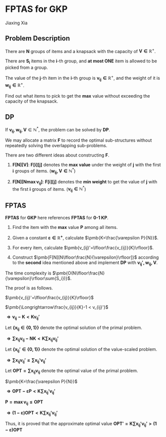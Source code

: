 # FPTAS for GKP

Jiaxing Xia

## Problem Description

There are $\pmb{N}$ groups of items and a knapsack with the capacity of $\pmb{V\in\mathbb{R^+}}$.

There are $\pmb{S_i}$ items in the $\pmb{i}$-th group, and **at most ONE** item is allowed to be picked from a group.

The value of the $\pmb{j}$-th item in the $\pmb{i}$-th group is $\pmb{v_{ij}\in\mathbb{R^+}}$, and the weight of it is $\pmb{w_{ij}\in\mathbb{R^+}}$.

Find out what items to pick to get the **max** value without exceeding the capacity of the knapsack.

## DP

If $\pmb{v_{ij}},\pmb{w_{ij}},\pmb{V}\in\mathbb{N^*}$, the problem can be solved by **DP**.

We may allocate a matrix $\pmb{F}$ to record the optimal sub-structures without repeatedly solving the overlapping sub-problems.

There are two different ideas about constructing $\pmb{F}$.

1. $\pmb{F[N][V]}$: $\pmb{F[i][j]}$ denotes the **max value** under the weight of $\pmb{j}$ with the first $\pmb{i}$ groups of items. ($\pmb{w_{ij},V\in\mathbb{N^*}}$)

2. $\pmb{F[N][N\max{v_{ij}}]}$: $\pmb{F[i][j]}$ denotes the **min weight** to get the value of $\pmb{j}$ with the first $\pmb{i}$ groups of items. ($\pmb{v_{ij}\in\mathbb{N^*}}$)

## FPTAS

**FPTAS** for **GKP** here references **FPTAS** for **0-1 KP**.

1. Find the item with the **max** value $\pmb{P}$ among all items.

2. Given a constant $\pmb{\varepsilon\in\mathbb{R}^+}$, calculate $\pmb{K=\frac{\varepsilon P}{N}}$.

3. For every item, calculate $\pmb{v_{ij}'=\lfloor\frac{v_{ij}}{K}\rfloor}$.

4. Construct $\pmb{F[N][N\lfloor\frac{N}{\varepsilon}\rfloor]}$ according to the **second** idea mentioned above and implement **DP** with $\pmb{v_{ij}',w_{ij},V}$.

The time complexity is $\pmb{O(N\lfloor\frac{N}{\varepsilon}\rfloor\sum{S_i})}$.

The proof is as follows.

$\pmb{v_{ij}'=\lfloor\frac{v_{ij}}{K}\rfloor}$

$\pmb{\Longrightarrow\frac{v_{ij}}{K}-1 < v_{ij}'}$

$\pmb{\Longrightarrow v_{ij}-K < Kv_{ij}'}$

Let $\pmb{\{x_{ij}\in\{0,1\}\}}$ denote the optimal solution of the primal problem.

$\pmb{\Longrightarrow\sum{x_{ij}v_{ij}}-NK < K\sum{x_{ij}v_{ij}'}}$

Let $\pmb{\{x_{ij}'\in\{0,1\}\}}$ denote the optimal solution of the value-scaled problem.

$\pmb{\Longrightarrow\sum{x_{ij}v_{ij}'}\le\sum{x_{ij}'v_{ij}'}}$

Let $\pmb{OPT=\sum{x_{ij}v_{ij}}}$ denote the optimal value of the primal problem.

$\pmb{K=\frac{\varepsilon P}{N}}$

$\pmb{\Longrightarrow OPT-\varepsilon P < K\sum{x_{ij}'v_{ij}'}}$

$\pmb{P=\max{v_{ij}}\le OPT}$

$\pmb{\Longrightarrow (1-\varepsilon)OPT < K\sum{x_{ij}'v_{ij}'}}$

Thus, it is proved that the approximate optimal value $\pmb{OPT'=K\sum{x_{ij}'v_{ij}'} > (1-\varepsilon)OPT}$